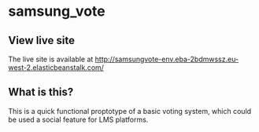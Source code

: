 # samsung_vote

## View live site
The live site is available at http://samsungvote-env.eba-2bdmwssz.eu-west-2.elasticbeanstalk.com/

## What is this?
This is a quick functional proptotype of a basic voting system, which could be used a social feature for LMS platforms.

